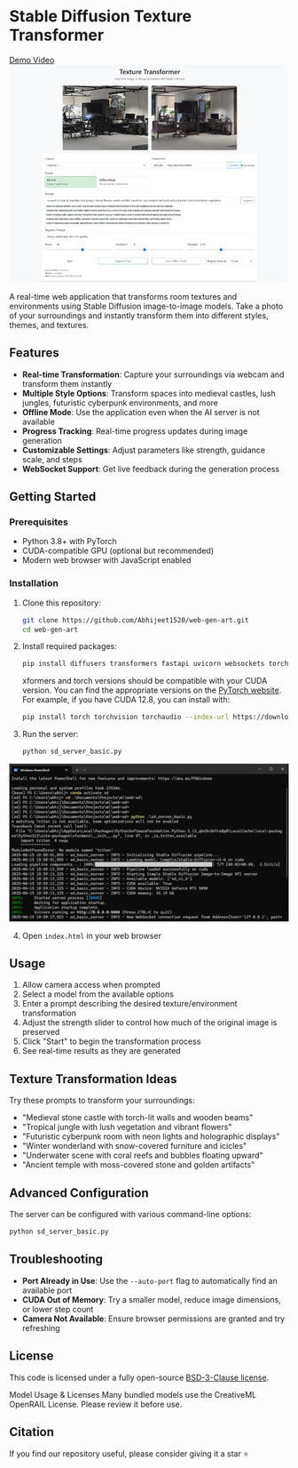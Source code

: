 # Stable Diffusion Texture Transformer

[Demo Video](https://www.loom.com/share/b69e810249f74adab25185a8037b67e5?sid=60a01caa-e0ec-4c43-9258-9a3612a7cf0b)
[![Demo](./images/demo.png)](https://texture-transformer.abhi1520.com/)

A real-time web application that transforms room textures and environments using Stable Diffusion image-to-image models. Take a photo of your surroundings and instantly transform them into different styles, themes, and textures.

## Features

- **Real-time Transformation**: Capture your surroundings via webcam and transform them instantly
- **Multiple Style Options**: Transform spaces into medieval castles, lush jungles, futuristic cyberpunk environments, and more
- **Offline Mode**: Use the application even when the AI server is not available
- **Progress Tracking**: Real-time progress updates during image generation
- **Customizable Settings**: Adjust parameters like strength, guidance scale, and steps
- **WebSocket Support**: Get live feedback during the generation process

## Getting Started

### Prerequisites

- Python 3.8+ with PyTorch
- CUDA-compatible GPU (optional but recommended)
- Modern web browser with JavaScript enabled

### Installation

1. Clone this repository:
   ```bash
   git clone https://github.com/Abhijeet1520/web-gen-art.git
   cd web-gen-art
   ```


2. Install required packages:
   ```bash
   pip install diffusers transformers fastapi uvicorn websockets torch pillow scipy
   ```

   xformers and torch versions should be compatible with your CUDA version. You can find the appropriate versions on the [PyTorch website](https://pytorch.org/get-started/locally/).
   For example, if you have CUDA 12.8, you can install with:
   ```bash
   pip install torch torchvision torchaudio --index-url https://download.pytorch.org/whl/cu128
   ```

3. Run the server:
   ```bash
   python sd_server_basic.py
   ```

![Server Demo](./images/simple%20server%20run.png)

4. Open `index.html` in your web browser

## Usage

1. Allow camera access when prompted
2. Select a model from the available options
3. Enter a prompt describing the desired texture/environment transformation
4. Adjust the strength slider to control how much of the original image is preserved
5. Click "Start" to begin the transformation process
6. See real-time results as they are generated

## Texture Transformation Ideas

Try these prompts to transform your surroundings:

- "Medieval stone castle with torch-lit walls and wooden beams"
- "Tropical jungle with lush vegetation and vibrant flowers"
- "Futuristic cyberpunk room with neon lights and holographic displays"
- "Winter wonderland with snow-covered furniture and icicles"
- "Underwater scene with coral reefs and bubbles floating upward"
- "Ancient temple with moss-covered stone and golden artifacts"

## Advanced Configuration

The server can be configured with various command-line options:

```bash
python sd_server_basic.py
```

## Troubleshooting

- **Port Already in Use**: Use the `--auto-port` flag to automatically find an available port
- **CUDA Out of Memory**: Try a smaller model, reduce image dimensions, or lower step count
- **Camera Not Available**: Ensure browser permissions are granted and try refreshing

## License

This code is licensed under a fully open-source [BSD-3-Clause license](./LICENSE).

Model Usage & Licenses
Many bundled models use the CreativeML OpenRAIL License. Please review it before use.

## Citation
If you find our repository useful, please consider giving it a star ⭐
